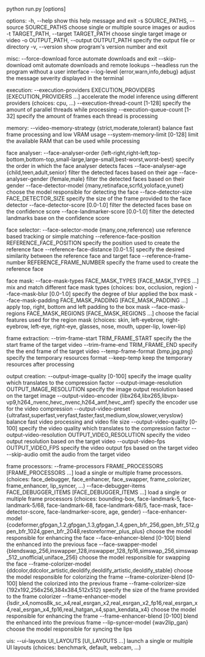 python run.py [options]

options:
  -h, --help                                                                                                                                            show this help message and exit
  -s SOURCE_PATHS, --source SOURCE_PATHS                                                                                                                choose single or multiple source images or audios
  -t TARGET_PATH, --target TARGET_PATH                                                                                                                  choose single target image or video
  -o OUTPUT_PATH, --output OUTPUT_PATH                                                                                                                  specify the output file or directory
  -v, --version                                                                                                                                         show program's version number and exit

misc:
  --force-download                                                                                                                                      force automate downloads and exit
  --skip-download                                                                                                                                       omit automate downloads and remote lookups
  --headless                                                                                                                                            run the program without a user interface
  --log-level {error,warn,info,debug}                                                                                                                   adjust the message severity displayed in the terminal

execution:
  --execution-providers EXECUTION_PROVIDERS [EXECUTION_PROVIDERS ...]                                                                                   accelerate the model inference using different providers (choices: cpu, ...)
  --execution-thread-count [1-128]                                                                                                                      specify the amount of parallel threads while processing
  --execution-queue-count [1-32]                                                                                                                        specify the amount of frames each thread is processing

memory:
  --video-memory-strategy {strict,moderate,tolerant}                                                                                                    balance fast frame processing and low VRAM usage
  --system-memory-limit [0-128]                                                                                                                         limit the available RAM that can be used while processing

face analyser:
  --face-analyser-order {left-right,right-left,top-bottom,bottom-top,small-large,large-small,best-worst,worst-best}                                     specify the order in which the face analyser detects faces
  --face-analyser-age {child,teen,adult,senior}                                                                                                         filter the detected faces based on their age
  --face-analyser-gender {female,male}                                                                                                                  filter the detected faces based on their gender
  --face-detector-model {many,retinaface,scrfd,yoloface,yunet}                                                                                          choose the model responsible for detecting the face
  --face-detector-size FACE_DETECTOR_SIZE                                                                                                               specify the size of the frame provided to the face detector
  --face-detector-score [0.0-1.0]                                                                                                                       filter the detected faces base on the confidence score
  --face-landmarker-score [0.0-1.0]                                                                                                                     filter the detected landmarks base on the confidence score

face selector:
  --face-selector-mode {many,one,reference}                                                                                                             use reference based tracking or simple matching
  --reference-face-position REFERENCE_FACE_POSITION                                                                                                     specify the position used to create the reference face
  --reference-face-distance [0.0-1.5]                                                                                                                   specify the desired similarity between the reference face and target face
  --reference-frame-number REFERENCE_FRAME_NUMBER                                                                                                       specify the frame used to create the reference face

face mask:
  --face-mask-types FACE_MASK_TYPES [FACE_MASK_TYPES ...]                                                                                               mix and match different face mask types (choices: box, occlusion, region)
  --face-mask-blur [0.0-1.0]                                                                                                                            specify the degree of blur applied the box mask
  --face-mask-padding FACE_MASK_PADDING [FACE_MASK_PADDING ...]                                                                                         apply top, right, bottom and left padding to the box mask
  --face-mask-regions FACE_MASK_REGIONS [FACE_MASK_REGIONS ...]                                                                                         choose the facial features used for the region mask (choices: skin, left-eyebrow, right-eyebrow, left-eye, right-eye, glasses, nose, mouth, upper-lip, lower-lip)

frame extraction:
  --trim-frame-start TRIM_FRAME_START                                                                                                                   specify the the start frame of the target video
  --trim-frame-end TRIM_FRAME_END                                                                                                                       specify the the end frame of the target video
  --temp-frame-format {bmp,jpg,png}                                                                                                                     specify the temporary resources format
  --keep-temp                                                                                                                                           keep the temporary resources after processing

output creation:
  --output-image-quality [0-100]                                                                                                                        specify the image quality which translates to the compression factor
  --output-image-resolution OUTPUT_IMAGE_RESOLUTION                                                                                                     specify the image output resolution based on the target image
  --output-video-encoder {libx264,libx265,libvpx-vp9,h264_nvenc,hevc_nvenc,h264_amf,hevc_amf}                                                           specify the encoder use for the video compression
  --output-video-preset {ultrafast,superfast,veryfast,faster,fast,medium,slow,slower,veryslow}                                                          balance fast video processing and video file size
  --output-video-quality [0-100]                                                                                                                        specify the video quality which translates to the compression factor
  --output-video-resolution OUTPUT_VIDEO_RESOLUTION                                                                                                     specify the video output resolution based on the target video
  --output-video-fps OUTPUT_VIDEO_FPS                                                                                                                   specify the video output fps based on the target video
  --skip-audio                                                                                                                                          omit the audio from the target video

frame processors:
  --frame-processors FRAME_PROCESSORS [FRAME_PROCESSORS ...]                                                                                            load a single or multiple frame processors. (choices: face_debugger, face_enhancer, face_swapper, frame_colorizer, frame_enhancer, lip_syncer, ...)
  --face-debugger-items FACE_DEBUGGER_ITEMS [FACE_DEBUGGER_ITEMS ...]                                                                                   load a single or multiple frame processors (choices: bounding-box, face-landmark-5, face-landmark-5/68, face-landmark-68, face-landmark-68/5, face-mask, face-detector-score, face-landmarker-score, age, gender)
  --face-enhancer-model {codeformer,gfpgan_1.2,gfpgan_1.3,gfpgan_1.4,gpen_bfr_256,gpen_bfr_512,gpen_bfr_1024,gpen_bfr_2048,restoreformer_plus_plus}     choose the model responsible for enhancing the face
  --face-enhancer-blend [0-100]                                                                                                                         blend the enhanced into the previous face
  --face-swapper-model {blendswap_256,inswapper_128,inswapper_128_fp16,simswap_256,simswap_512_unofficial,uniface_256}                                  choose the model responsible for swapping the face
  --frame-colorizer-model {ddcolor,ddcolor_artistic,deoldify,deoldify_artistic,deoldify_stable}                                                         choose the model responsible for colorizing the frame
  --frame-colorizer-blend [0-100]                                                                                                                       blend the colorized into the previous frame
  --frame-colorizer-size {192x192,256x256,384x384,512x512}                                                                                              specify the size of the frame provided to the frame colorizer
  --frame-enhancer-model {lsdir_x4,nomos8k_sc_x4,real_esrgan_x2,real_esrgan_x2_fp16,real_esrgan_x4,real_esrgan_x4_fp16,real_hatgan_x4,span_kendata_x4}  choose the model responsible for enhancing the frame
  --frame-enhancer-blend [0-100]                                                                                                                        blend the enhanced into the previous frame
  --lip-syncer-model {wav2lip_gan}                                                                                                                      choose the model responsible for syncing the lips

uis:
  --ui-layouts UI_LAYOUTS [UI_LAYOUTS ...]                                                                                                              launch a single or multiple UI layouts (choices: benchmark, default, webcam, ...)
